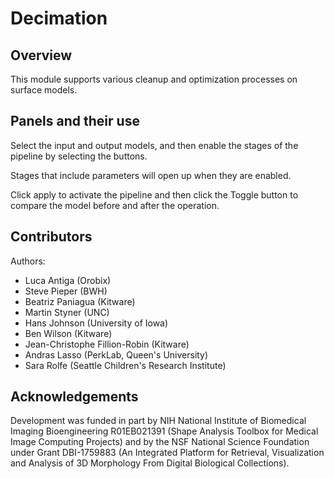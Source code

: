 # Decimation

## Overview

This module supports various cleanup and optimization processes on surface models.

## Panels and their use

Select the input and output models, and then enable the stages of the pipeline by selecting the buttons.

Stages that include parameters will open up when they are enabled.

Click apply to activate the pipeline and then click the Toggle button to compare the model before and after the operation.

## Contributors

Authors:
- Luca Antiga (Orobix)
- Steve Pieper (BWH)
- Beatriz Paniagua (Kitware)
- Martin Styner (UNC)
- Hans Johnson (University of Iowa)
- Ben Wilson (Kitware)
- Jean-Christophe Fillion-Robin (Kitware)
- Andras Lasso (PerkLab, Queen's University)
- Sara Rolfe (Seattle Children's Research Institute)

## Acknowledgements

Development was funded in part by NIH National Institute of Biomedical Imaging Bioengineering R01EB021391 (Shape Analysis Toolbox for Medical Image Computing Projects) and by the NSF National Science Foundation under Grant DBI-1759883 (An Integrated Platform for Retrieval, Visualization and Analysis of 3D Morphology From Digital Biological Collections).

